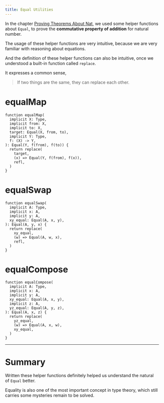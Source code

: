 ```yaml
---
title: Equal Utilities
---
```


In the chapter [Proving Theorems About Nat](../datatypes/proving-theorems-about-nat.md),
we used some helper functions about `Equal`,
to prove the **commutative property of addition** for natural number.

The usage of these helper functions are very intuitive,
because we are very familiar with reasoning about equations.

And the definition of these helper functions can also be intuitive,
once we understood a built-in function called `replace`.

It expresses a common sense,

> If two things are the same, they can replace each other.

# equalMap

```cicada
function equalMap(
  implicit X: Type,
  implicit from: X,
  implicit to: X,
  target: Equal(X, from, to),
  implicit Y: Type,
  f: (X) -> Y,
): Equal(Y, f(from), f(to)) {
  return replace(
    target,
    (x) => Equal(Y, f(from), f(x)),
    refl,
  )
}
```

# equalSwap

```cicada
function equalSwap(
  implicit A: Type,
  implicit x: A,
  implicit y: A,
  xy_equal: Equal(A, x, y),
): Equal(A, y, x) {
  return replace(
    xy_equal,
    (w) => Equal(A, w, x),
    refl,
  )
}
```

# equalCompose

```cicada
function equalCompose(
  implicit A: Type,
  implicit x: A,
  implicit y: A,
  xy_equal: Equal(A, x, y),
  implicit z: A,
  yz_equal: Equal(A, y, z),
): Equal(A, x, z) {
  return replace(
    yz_equal,
    (w) => Equal(A, x, w),
    xy_equal,
  )
}
```

---

# Summary

Written these helper functions definitely helped us
understand the natural of `Equal` better.

Equality is also one of the most important concept in type theory,
which still carries some mysteries remain to be solved.
